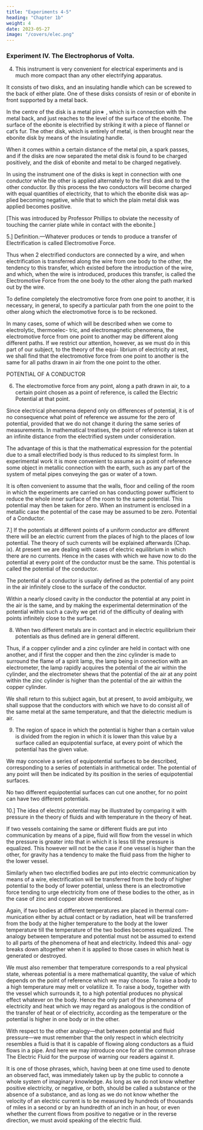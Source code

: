 ```yaml
---
title: "Experiments 4-5"
heading: "Chapter 1b"
weight: 4
date: 2023-05-27
image: "/covers/elec.png"
---
```




### Experiment IV. The Electrophorus of Volta.

4. This instrument is very convenient for electrical experiments and is much more compact than any other electrifying apparatus. 

It consists of two disks, and an insulating handle which can be screwed to the back of either plate. One of these disks consists of resin or of ebonite in front supported by a metal back. 

In the centre of the disk is a metal pin∗ , which is in connection with the metal back, and just reaches to the level of the surface of the ebonite. The surface of the ebonite is electrified by striking it with a piece of flannel or cat’s fur. The other disk, which is entirely of metal, is then brought near the ebonite disk by means of the insulating handle.

When it comes within a certain distance of the metal pin, a spark passes, and if the disks are now separated the metal disk is found to be charged positively, and the disk of ebonite and metal to be charged negatively.

In using the instrument one of the disks is kept in connection with one conductor while the other is applied alternately to the first disk and to the other conductor. By this process the two conductors will become charged with equal quantities of electricity, that to which the ebonite disk was ap- plied becoming negative, while that to which the plain metal disk was applied becomes positive.

[This was introduced by Professor Phillips to obviate the necessity of touching the carrier plate while in contact with the ebonite.] 


<!-- Electromotive Force. -->

5.] Definition.—Whatever produces or tends to produce a transfer of Electrification is called Electromotive Force.

Thus when 2 electrified conductors are connected by a wire, and when electrification is transferred along the wire from one body to the other, the tendency to this transfer, which existed before the introduction of the wire, and which, when the wire is introduced, produces this transfer, is called the Electromotive Force from the one body to the other along the path marked out by the wire.

To define completely the electromotive force from one point to another, it is necessary, in general, to specify a particular path from the one point to the other along which the electromotive force is to be reckoned. 

In many cases, some of which will be described when we come to electrolytic, thermoelec- tric, and electromagnetic phenomena, the electromotive force from one point to another may be different along different paths. If we restrict our attention, however, as we must do in this part of our subject, to the theory of the equi- librium of electricity at rest, we shall find that the electromotive force from one point to another is the same for all paths drawn in air from the one point to the other.

<!-- Electric Potential. -->

POTENTIAL OF A CONDUCTOR

6. The electromotive force from any point, along a path drawn in air, to a certain point chosen as a point of reference, is called the Electric Potential at that point.

Since electrical phenomena depend only on differences of potential, it is of no consequence what point of reference we assume for the zero of potential, provided that we do not change it during the same series of measurements. In mathematical treatises, the point of reference is taken at an infinite distance from the electrified system under consideration. 

The advantage of this is that the mathematical expression for the potential due to a small electrified body is thus reduced to its simplest form. In experimental work it is more convenient to assume as a point of reference some object in metallic connection with the earth, such as any part of the system of metal pipes conveying the gas or water of a town. 

It is often convenient to assume that the walls, floor and ceiling of the room in which the experiments are carried on has conducting power sufficient to reduce the whole inner surface of the room to the same potential. This potential may then be taken for zero. When an instrument is enclosed in a metallic case the potential of the case may be assumed to be zero. Potential of a Conductor.

7.] If the potentials at different points of a uniform conductor are different there will be an electric current from the places of high to the places of low potential. The theory of such currents will be explained afterwards (Chap. ix). At present we are dealing with cases of electric equilibrium in which there are no currents. Hence in the cases with which we have now to do the potential at every point of the conductor must be the same. This potential is called the potential of the conductor.

The potential of a conductor is usually defined as the potential of any point in the air infinitely close to the surface of the conductor. 

Within a nearly closed cavity in the conductor the potential at any point in the air is the same, and by making the experimental determination of the potential within such a cavity we get rid of the difficulty of dealing with points infinitely close to the surface.

8. When two different metals are in contact and in electric equilibrium their potentials as thus defined are in general different.

Thus, if a copper cylinder and a zinc cylinder are held in contact with one another, and if first the copper and then the zinc cylinder is made to surround the flame of a spirit lamp, the lamp being in connection with an electrometer, the lamp rapidly acquires the potential of the air within the cylinder, and the electrometer shews that the potential of the air at any point within the zinc cylinder is higher than the potential of the air within the copper cylinder.

We shall return to this subject again, but at present, to avoid ambiguity, we shall suppose that the conductors with which we have to do consist all of the same metal at the same temperature, and that the dielectric medium is air.


9. The region of space in which the potential is higher than a certain value is divided from the region in which it is lower than this value by a surface called an equipotential surface, at every point of which the potential has the given value.

We may conceive a series of equipotential surfaces to be described, corresponding to a series of potentials in arithmetical order. The potential of any point will then be indicated by its position in the series of equipotential surfaces.

No two different equipotential surfaces can cut one another, for no point can have two different potentials.

10.] The idea of electric potential may be illustrated by comparing it with pressure in the theory of fluids and with temperature in the theory of heat. 

If two vessels containing the same or different fluids are put into communication by means of a pipe, fluid will flow from the vessel in which the pressure is greater into that in which it is less till the pressure is equalized. This however will not be the case if one vessel is higher than the other, for gravity has a tendency to make the fluid pass from the higher to the lower vessel.

Similarly when two electrified bodies are put into electric communication by means of a wire, electrification will be transferred from the body of higher potential to the body of lower potential, unless there is an electromotive force tending to urge electricity from one of these bodies to the other, as in the case of zinc and copper above mentioned.

Again, if two bodies at different temperatures are placed in thermal com- munication either by actual contact or by radiation, heat will be transferred from the body at the higher temperature to the body at the lower temperature till the temperature of the two bodies becomes equalized. The analogy between temperature and potential must not be assumed to extend to all parts of the phenomena of heat and electricity. Indeed this anal- ogy breaks down altogether when it is applied to those cases in which heat is generated or destroyed.

We must also remember that temperature corresponds to a real physical state, whereas potential is a mere mathematical quantity, the value of which depends on the point of reference which we may choose. To raise a body to a high temperature may melt or volatilize it. To raise a body, together with the vessel which surrounds it, to a high potential produces no physical effect whatever on the body. Hence the only part of the phenomena of electricity and heat which we may regard as analogous is the condition of the transfer of heat or of electricity, according as the temperature or the potential is higher in one body or in the other.

With respect to the other analogy—that between potential and fluid pressure—we must remember that the only respect in which electricity resembles a fluid is that it is capable of flowing along conductors as a fluid flows in a pipe. And here we may introduce once for all the common phrase The Electric Fluid for the purpose of warning our readers against it.

It is one of those phrases, which, having been at one time used to denote an observed fact, was immediately taken up by the public to connote a whole system of imaginary knowledge. As long as we do not know whether positive electricity, or negative, or both, should be called a substance or the absence of a substance, and as long as we do not know whether the velocity of an electric current is to be measured by hundreds of thousands of miles in a second or by an hundredth of an inch in an hour, or even whether the current flows from positive to negative or in the reverse direction, we must avoid speaking of the electric fluid.

